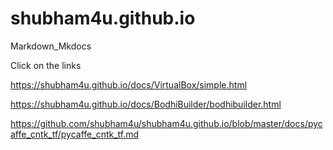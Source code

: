 # shubham4u.github.io
Markdown_Mkdocs  

Click on the links   

https://shubham4u.github.io/docs/VirtualBox/simple.html  


https://shubham4u.github.io/docs/BodhiBuilder/bodhibuilder.html  

https://github.com/shubham4u/shubham4u.github.io/blob/master/docs/pycaffe_cntk_tf/pycaffe_cntk_tf.md



